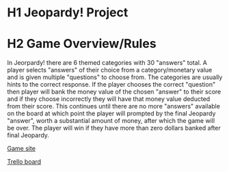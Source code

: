 # H1 Jeopardy! Project

# H2 Game Overview/Rules

In Jeorpardy! there are 6 themed categories with 30 "answers" total. A player selects "answers" of their choice from a category/monetary value and is given multiple "questions" to choose from. The categories are usually hints to the correct response. If the player chooses the correct "question" then player will bank the money value of the chosen "answer" to their score and if they choose incorrectly they will have that money value deducted from their score. This continues until there are no more "answers" available on the board at which point the player will prompted by the final Jeopardy "answer", worth a substantial amount of money, after which the game will be over. The player will win if they have more than zero dollars banked after final Jeopardy.


[Game site](https://pshivers.github.io/Project1/)

[Trello board](https://trello.com/b/O6qorD64/jeopardy)